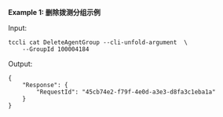 **Example 1: 删除拨测分组示例**



Input: 

```
tccli cat DeleteAgentGroup --cli-unfold-argument  \
    --GroupId 100004184
```

Output: 
```
{
    "Response": {
        "RequestId": "45cb74e2-f79f-4e0d-a3e3-d8fa3c1eba1a"
    }
}
```

